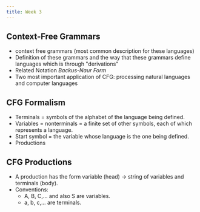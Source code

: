 ```yaml
---
title: Week 3
---
```


## Context-Free Grammars
* context free grammars (most common description for these languages)
* Definition of these grammars and the way that these grammars define languages which is through "derivations"
* Related Notation *Backus-Naur Form*
* Two most important application of CFG: processing natural languages and computer languages

## CFG Formalism
* Terminals  = symbols of the alphabet of the language being defined.
* Variables   = nonterminals  = a finite set of other symbols, each of which represents a language.
* Start symbol  = the variable whose language is the one being defined.
* Productions

## CFG Productions
* A production  has the form variable (head) -> string of variables and terminals (body).
* Conventions:
  * A, B, C,...  and also S are variables.
  * a, b, c,... are terminals.


